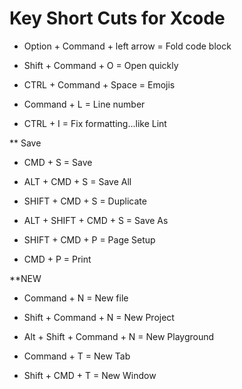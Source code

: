 #  Key Short Cuts for Xcode

- Option + Command + left arrow = Fold code block

- Shift + Command + O = Open quickly

- CTRL + Command + Space = Emojis

- Command + L = Line number

- CTRL + I = Fix formatting...like Lint


** Save
- CMD + S = Save

- ALT + CMD + S = Save All

- SHIFT + CMD + S =  Duplicate

- ALT + SHIFT + CMD + S = Save As

- SHIFT + CMD + P = Page Setup

- CMD + P = Print


**NEW 

- Command + N = New file

- Shift + Command + N = New Project

- Alt + Shift + Command + N = New Playground

- Command + T = New Tab

- Shift + CMD + T = New Window

